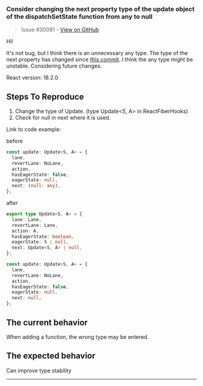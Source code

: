 ### Consider changing the next property type of the update object of the dispatchSetState function from any to null

> Issue #30081 - [View on GitHub](https://github.com/facebook/react/issues/30081)

Hi! 

It's not bug, but I think there is an unnecessary any type.
The type of the next property has changed since [this commit](https://github.com/facebook/react/commit/b617db3d966f678eb0b4aac6d96f7967b37a9e91).
I think the any type might be unstable. Considering future changes.

React version: 18.2.0

## Steps To Reproduce

1. Change the type of Update. (type  Update<S, A> in ReactFiberHooks)
2. Check for null in next where it is used.

Link to code example:

before
```ts
const update: Update<S, A> = {
  lane,
  revertLane: NoLane,
  action,
  hasEagerState: false,
  eagerState: null,
  next: (null: any),
};
```

after
```ts
export type Update<S, A> = {
  lane: Lane,
  revertLane: Lane,
  action: A,
  hasEagerState: boolean,
  eagerState: S | null,
  next: Update<S, A> | null,
};

const update: Update<S, A> = {
  lane,
  revertLane: NoLane,
  action,
  hasEagerState: false,
  eagerState: null,
  next: null,
};
```

## The current behavior
When adding a function, the wrong type may be entered.

## The expected behavior
Can improve type stability

---

